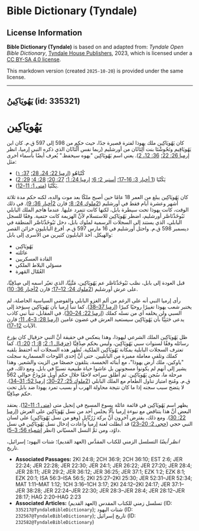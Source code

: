 # Bible Dictionary (Tyndale)

## License Information

**Bible Dictionary (Tyndale)** is based on and adapted from: _Tyndale Open Bible Dictionary_, [Tyndale House Publishers](https://tyndaleopenresources.com/), 2023, which is licensed under a [CC BY-SA 4.0 license](https://creativecommons.org/licenses/by-sa/4.0/legalcode.en).

This markdown version (created `2025-10-20`) is provided under the same license.



--------------------------------

## يَهُويَاكِينُ (id: 335321)

يَهُويَاكِين
============

كان يَهُويَاكِين ملك يهوذا لفترة قصيرة جدًا، حيث حكم من 598 إلى 597 ق.م. كان ابن يَهُويَاقِيم ونَحُوشْتَا بنت أَلِنَاثَان من أورشليم (ربما نفس أَلْنَاثَان الذي ذكره النبي إرميا، انظر [إرميا 26: 22؛](https://ref.ly/Jer26:22) [36: 12، 2](https://ref.ly/Jer36:12)). يعني اسم يَهُويَاكِين "يهوه سيحفظ." يُعرف أيضًا بأسماء أخرى مثل:

* كُنْيَاهُو ([إرميا 22: 24، 28؛](https://ref.ly/Jer22:24) [37: ١](https://ref.ly/Jer37:1))
* يَكُنْيَا ([1 أخبار 3: 16–17؛](https://ref.ly/1Chr3:16-1Chr3:17) [أستير 2؛ 6؛](https://ref.ly/Esth2:6) [إرميا 24: 1؛](https://ref.ly/Jer24:1) [27: 20؛](https://ref.ly/Jer27:20) [28: 4؛](https://ref.ly/Jer28:4) [29: 2](https://ref.ly/Jer29:2))
* يَكُنْيَا ([متى 1: 11–12](https://ref.ly/Matt1:11-Matt1:12)).

كان يَهُويَاكِين يبلغ من العمر 18 عامًا حين أصبح ملكًا بعد موت والده، لكنه حكم مدة ثلاثة أشهر وعشرة أيام فقط في أورشليم ([2ملوك 24: 8؛](https://ref.ly/2Kgs24:8) قارن [2أخبار 36: 9](https://ref.ly/2Chr36:9)). في ذلك الوقت، كانت يهوذا تحت سيطرة بابل، لكنها كانت تتمرد عليها. عندما هاجم الملك البابلي نَبُوخَذْنَاصَّر أورشليم، اضطر يَهُويَاكِين للاستسلام لأنَّ الهزيمة كانت حتمية. وفقًا للسجل البابلي، الذي يستند إلى السجلات الرسمية لملوك بابل، دخل نَبُوخَذْنَاصَّر المنطقة في ديسمبر 598 ق.م. واحتل أورشليم في 16 مارس 597 ق.م. أفرغ البابليون خزائن القصر والهيكل. أخذ البابليون كثيرين من الأسرى إلى بابل:

* يَهُويَاكِين
* عائلته
* القادة العسكريين
* مسؤلي البلاط الملكي
* العُمّال المَهرة

قبل العودة إلى بابل، نصَّب نَبُوخَذْنَاصَّر عم يَهُويَاكِين، مَتَّنِيَّا، الذي تغيّر اسمه إلى صِدْقِيَّا، على عرش أورشليم ([2ملوك 24: 12–17؛](https://ref.ly/2Kgs24:12-2Kgs24:17) قارن [2أخبار 36: 10](https://ref.ly/2Chr36:10)).

رأى إرميا النبي أنه على الرغم من ألم الغزو البابلي والفوضى السياسية الحاصلة، لم يختبر شعب يهوذا تغييرًا روحيًا كبيرًا ([إرميا 37–38](https://ref.ly/Jer37:1-Jer38:28)). كما تنبأ إرميا بأن يَهُويَاكِين سيؤخذ إلى السبي ولن يخلفه أي من نسله كملك ([إرميا 22: 24–30](https://ref.ly/Jer22:24-Jer22:30)). في المقابل، تنبأ نبي كاذب يدعى حَنَنِيَّا بأن يَهُويَاكِين سيستعيد العرش في غضون عامين ([إرميا 28: 3–4، 11؛](https://ref.ly/Jer28:3-Jer28:4) قارن الآيات [12–17](https://ref.ly/Jer28:12-Jer28:17)).

ظل يَهُويَاكِين الملك الشرعي ليهوذا، وهذا ينعكس في حقيقة أنَّ النبي حزقيال كان يؤرخ رسائله وفقًا لسنوات سبي يَهُويَاكِين، وليس بحكم صِدْقِيَّا ([حزقيال 1: 2؛](https://ref.ly/Ezek1:2) [8: 1؛](https://ref.ly/Ezek8:1) [20: 1](https://ref.ly/Ezek20:1)). كما تعترف السجلات البابلية بمكانة يَهُويَاكِين الملكية. تُظهر هذه السجلات أنه احتفظ بلقبه كملك وتلقى معاملة مميزة من البابليين. حتى أنَّ إحدى اللوحات المسمارية سجلت "ياوكين، ملك أرض يهوذا"، مع أبنائه الخمسة، يتلقون حصصًا من الزيت والشعير. وهذا يشير إلى أنهم لم يكونوا مسجونين بل عاشوا حياة طبيعية نسبيًا في بابل. ومع ذلك، في مرحلة ما، سُجن يَهُويَاكِين. ثم أُطلق سراحه لاحقًا خلال حكم أَوِيل مَرُودَخُ حوالي 562 ق.م. ومُنح امتياز تناول الطعام مع الملك البابلي ([2ملوك 25: 27–30؛](https://ref.ly/2Kgs25:27-2Kgs25:30) [إرميا 52: 31–34](https://ref.ly/Jer52:31-Jer52:34)). لا يتضح سبب سجنه إذا ما كان نتيجة محاولة الهرب أو بسبب تمرد يهوذا ضد بابل تحت حكم صِدْقِيَّا.

يظهر اسم يَهُويَاكِين في قائمة عائلة يسوع المسيح في إنجيل متى ([متى 1: 11–12](https://ref.ly/Matt1:11-Matt1:12)). يعتقد البعض أنَّ هذا يتناقض مع نبوءة إرميا بألّا يجلس أحد من نسل يَهُويَاكِين على العرش ([إرميا 22: 30](https://ref.ly/Jer22:30)). ومع ذلك، يفترض آخرون أنَّ بركة زَرُبَّابِل (وهو من نسل يَهُويَاكِين) على لسان النبي حجي ([حجي 2: 20–23](https://ref.ly/Hag2:20-Hag2:23)) قد أبطلت لعنة إرميا وأعادت إدخال نسل يَهُويَاكِين في نسل داوُد، ومن ثمَّ النسل المسيّاني (انظر [إشعياء 56: 3–5](https://ref.ly/Isa56:3-Isa56:5)).

*انظر أيضًا* التسلسل الزمني للكتاب المقدَّس (العهد القديم)؛ شتات اليهود؛ إسرائيل، تاريخ.

* **Associated Passages:** 2KI 24:8; 2CH 36:9; 2CH 36:10; EST 2:6; JER 22:24; JER 22:28; JER 22:30; JER 24:1; JER 26:22; JER 27:20; JER 28:4; JER 28:11; JER 29:2; JER 36:12; JER 36:25; JER 37:1; EZK 1:2; EZK 8:1; EZK 20:1; ISA 56:3–ISA 56:5; 2KI 25:27–2KI 25:30; JER 52:31–JER 52:34; MAT 1:11–MAT 1:12; 1CH 3:16–1CH 3:17; 2KI 24:12–2KI 24:17; JER 37:1–JER 38:28; JER 22:24–JER 22:30; JER 28:3–JER 28:4; JER 28:12–JER 28:17; HAG 2:20–HAG 2:23
* **Associated Articles:** تسلسل زمني للكتاب المقدس (العهد القديم) (ID: `335217@TyndaleBibleDictionary`); شتات اليهود (ID: `232567@TyndaleBibleDictionary`); تاريخ إسرائيل (ID: `232582@TyndaleBibleDictionary`)

